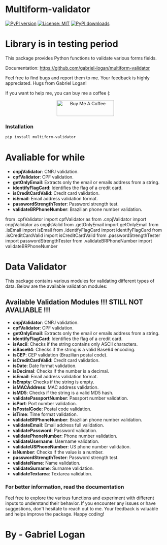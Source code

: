 # Multiform-validator

[![PyPI version](https://badge.fury.io/py/multiform-validator.svg)](https://badge.fury.io/py/multiform-validator)
[![License: MIT](https://img.shields.io/badge/License-MIT-yellow.svg)](https://opensource.org/licenses/MIT)
[![PyPI downloads](https://img.shields.io/pypi/dm/multiform-validator.svg?style=flat-square)](https://pypistats.org/packages/multiform-validator)

# Library is in testing period

This package provides Python functions to validate various forms fields.

Documentation: https://github.com/gabriel-logan/multiform-validator

Feel free to find bugs and report them to me. Your feedback is highly appreciated. Hugs from Gabriel Logan!

If you want to help me, you can buy me a coffee (:

<p align="center">
	<a href="https://www.buymeacoffee.com/gabriellogan" target="_blank">
		<img src="https://cdn.buymeacoffee.com/buttons/v2/default-yellow.png" alt="Buy Me A Coffee" style="height: 50px !important;width: 180px !important;" >
	</a>
</p>

### Installation

```bash
pip install multiform-validator
```

# Avaliable for while

- **cnpjValidator**: CNPJ validation.
- **cpfValidator**: CPF validation.
- **getOnlyEmail**: Extracts only the email or emails address from a string.
- **identifyFlagCard**: Identifies the flag of a credit card.
- **isCreditCardValid**: Credit card validation.
- **isEmail**: Email address validation format.
- **passwordStrengthTester**: Password strength test.
- **validateBRPhoneNumber**: Brazilian phone number validation.

from .cpfValidator import cpfValidator as
from .cnpjValidator import cnpjValidator as cnpjIsValid
from .getOnlyEmail import getOnlyEmail
from .isEmail import isEmail
from .identifyFlagCard import identifyFlagCard
from .isCreditCardValid import isCreditCardValid
from .passwordStrengthTester import passwordStrengthTester
from .validateBRPhoneNumber import validateBRPhoneNumber

# Data Validator

This package contains various modules for validating different types of data. Below are the available validation modules:

## Available Validation Modules !!! STILL NOT AVALIABLE !!!

- **cnpjValidator**: CNPJ validation.
- **cpfValidator**: CPF validation.
- **getOnlyEmail**: Extracts only the email or emails address from a string.
- **identifyFlagCard**: Identifies the flag of a credit card.
- **isAscii**: Checks if the string contains only ASCII characters.
- **isBase64**: Checks if the string is a valid Base64 encoding.
- **isCEP**: CEP validation (Brazilian postal code).
- **isCreditCardValid**: Credit card validation.
- **isDate**: Date format validation.
- **isDecimal**: Checks if the number is a decimal.
- **isEmail**: Email address validation format.
- **isEmpty**: Checks if the string is empty.
- **isMACAddress**: MAC address validation.
- **isMD5**: Checks if the string is a valid MD5 hash.
- **validatePassportNumber**: Passport number validation.
- **isPort**: Port number validation.
- **isPostalCode**: Postal code validation.
- **isTime**: Time format validation.
- **validateBRPhoneNumber**: Brazilian phone number validation.
- **validateEmail**: Email address full validation.
- **validatePassword**: Password validation.
- **validatePhoneNumber**: Phone number validation.
- **validateUsername**: Username validation.
- **validateUSPhoneNumber**: US phone number validation.
- **isNumber**: Checks if the value is a number.
- **passwordStrengthTester**: Password strength test.
- **validateName**: Name validation.
- **validateSurname**: Surname validation.
- **validateTextarea**: Textarea validation.

### For better information, read the documentation

Feel free to explore the various functions and experiment with different inputs to understand their behavior. If you encounter any issues or have suggestions, don't hesitate to reach out to me. Your feedback is valuable and helps improve the package. Happy coding!

# By - Gabriel Logan
